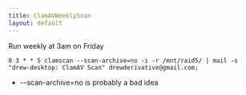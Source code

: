 ```yaml
---
title: ClamAVWeeklyScan
layout: default
---
```


Run weekly at 3am on Friday

    0 3 * * 5 clamscan --scan-archive=no -i -r /mnt/raid5/ | mail -s "drew-desktop: ClamAV Scan" drewderivative@gmail.com;

-   --scan-archive=no is probably a bad idea

